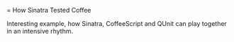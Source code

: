= How Sinatra Tested Coffee

Interesting example, how Sinatra, CoffeeScript and QUnit can play together in an intensive rhythm.
